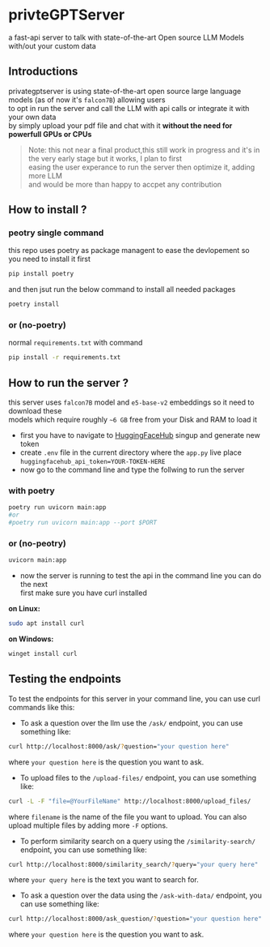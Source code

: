 # privteGPTServer
a fast-api server to talk with state-of-the-art Open source LLM Models with/out your custom data


## Introductions
privategptserver is using state-of-the-art open source large language models (as of now it's `falcon7B`) allowing users   
to opt in run the server and call the LLM with api calls or integrate it with your own data   
by simply upload your pdf file and chat with it **without the need for powerfull GPUs or CPUs**

> Note: this not near a final product,this still work in progress and it's in the very early stage but it works, I plan to first  
>  easing the user experance to run the server then optimize it, adding more LLM  
>  and would be more than happy to accpet any contribution  

## How to install ?
### peotry single command
this repo uses poetry as package managent to ease the devlopement so you need to install it first
```bash
pip install poetry
```
and then jsut run the below command to install all needed packages
```bash
poetry install
```
### or  (no-poetry)   
normal `requirements.txt` with command 
```bash
pip install -r requirements.txt
```
## How to run the server ?
this server uses `falcon7B` model and `e5-base-v2` embeddings so it need to download these  
models which require roughly `~6 GB` free from your Disk and RAM to load it   
- first you have to navigate to [HuggingFaceHub](https://huggingface.co/settings/tokens) singup and generate new token   
- create `.env` file in the current directory where the `app.py` live place `huggingfacehub_api_token=YOUR-TOKEN-HERE`
- now go to the command line and type the follwing to run the server
### with poetry
```bash 
poetry run uvicorn main:app 
#or
#poetry run uvicorn main:app --port $PORT 
```
### or (no-peotry)
```bash
uvicorn main:app 
```
- now the server is running to test the api in the command line you can do the next  
first make sure you have curl installed   

**on Linux:**  
```bash 
sudo apt install curl 
```
**on Windows:**  
```bash 
winget install curl
```
## Testing the endpoints
To test the endpoints for this server in your command line, you can use curl commands like this:

- To ask a question over the llm use the `/ask/` endpoint, you can use something like:

```bash
curl http://localhost:8000/ask/?question="your question here"
```

where `your question here` is the question you want to ask.

- To upload files to the `/upload-files/` endpoint, you can use something like:

```bash
curl -L -F "file=@YourFileName" http://localhost:8000/upload_files/
```

where `filename` is the name of the file you want to upload. You can also upload multiple files by adding more `-F` options.

- To perform similarity search on a query using the `/similarity-search/` endpoint, you can use something like:

```bash
curl http://localhost:8000/similarity_search/?query="your query here"
```

where `your query here` is the text you want to search for.

- To ask a question over the data using the `/ask-with-data/` endpoint, you can use something like:

```bash
curl http://localhost:8000/ask_question/?question="your question here"
```

where `your question here` is the question you want to ask.


